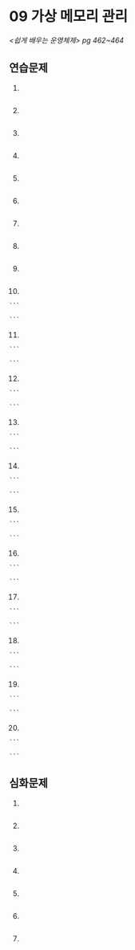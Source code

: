 # 09 가상 메모리 관리

*<쉽게 배우는 운영체제> pg 462~464*



## 연습문제

1. 

   ```
   
   ```

2. 

   ```
   
   ```

3. 

   ```
   
   ```

4. 

   ```
   
   ```

5. 

   ```
   
   ```

6. 

   ```
   
   ```

7. 

   ```
   
   ```

8. 

   ```
   
   ```

9. 

   ```
   
   ```

10. 

    ```
    
    ```

11. 

    ```
    
    ```

12. 

    ```
    
    ```

13. 

    ```
    
    ```

14. 

    ```
    
    ```

15. 

    ```
    
    ```

16. 

    ```
    
    ```

17. 

    ```
    
    ```

18. 

    ```
    
    ```

19. 

    ```
    
    ```

20. 

    ```
    
    ```



## 심화문제

1. 

   ```
   
   ```

2. 

   ```
   
   ```
   
3. 

   ```
   
   ```
   
4. 

   ```
   
   ```
   
5. 

   ```
   
   ```
   
6. 

   ```
   
   ```

7. 

   ```
   
